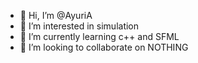 - 👋 Hi, I’m @AyuriA
- 👀 I’m interested in simulation
- 🌱 I’m currently learning c++ and SFML
- 💞️ I’m looking to collaborate on NOTHING


<!---
AyuriA/AyuriA is a ✨ special ✨ repository because its `README.md` (this file) appears on your GitHub profile.
You can click the Preview link to take a look at your changes.
--->

